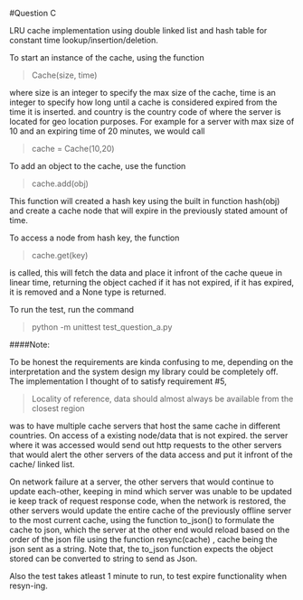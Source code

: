 #Question C

LRU cache implementation using double linked list and hash table for constant time lookup/insertion/deletion.

To start an instance of the cache, using the function
>Cache(size, time)

where size is an integer to specify the max size of the cache, time is an integer to specify how long until
a cache is considered expired from the time it is inserted. and country is the country code of where the server is located for
geo location purposes. For example for a server with max size of 10 and an expiring time of 20 minutes, we would call
>cache = Cache(10,20)

To add an object to the cache, use the function
>cache.add(obj)

This function will created a hash key using the built in function hash(obj) and create a cache node that will expire
in the previously stated amount of time.

To access a node from hash key, the function 
>cache.get(key)

is called, this will fetch the data and place it infront of the cache queue in linear time, returning the object cached
if it has not expired, if it has expired, it is removed and a None type is returned.

To run the test, run the command
>python -m unittest test_question_a.py

####Note:

To be honest the requirements are kinda confusing to me, depending on the 
interpretation and the system design my library could be completely off.   
The implementation I thought of to satisfy requirement #5,
>Locality of reference, data should almost always be available from the closest region 

was to have multiple cache servers that host the same cache in different countries.
On access of a existing node/data that is not expired. the server where it was accessed would send out http requests to
the other servers that would alert the other servers of the data access and put it infront of the cache/ linked list.

On network failure at a server, the other servers that would continue to update each-other, keeping in mind which server
was unable to be updated ie keep track of request response code, when the network is restored, the other servers would
update the entire cache of the previously offline server to the most current cache, using the function to_json() to formulate
the cache to json, which the server at the other end would reload based on the order of the json file using the function resync(cache)
, cache being the json sent as a string. Note that, the to_json function expects the object stored can be converted to string
to send as Json.

Also the test takes atleast 1 minute to run, to test expire functionality when resyn-ing.
